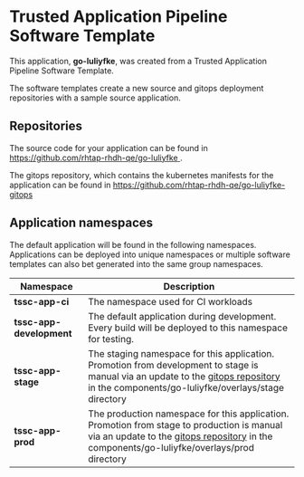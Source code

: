 # Trusted Application Pipeline Software Template

This application, **go-luliyfke**, was created from a Trusted Application Pipeline Software Template.

The software templates create a new source and gitops deployment repositories with a sample source application. 

## Repositories

The source code for your application can be found in [https://github.com/rhtap-rhdh-qe/go-luliyfke ](https://github.com/rhtap-rhdh-qe/go-luliyfke ).
 
The gitops repository, which contains the kubernetes manifests for the application can be found in 
[https://github.com/rhtap-rhdh-qe/go-luliyfke-gitops ](https://github.com/rhtap-rhdh-qe/go-luliyfke-gitops ) 

## Application namespaces 

The default application will be found in the following namespaces. Applications can be deployed into unique namespaces or multiple software templates can also bet generated into the same group namespaces.  

|  Namespace   |  Description   |  
| -------- | -------- |
| **tssc-app-ci** | The namespace used for CI workloads |
| **tssc-app-development** | The default application during development. Every build will be deployed to this namespace for testing. |
| **tssc-app-stage** | The staging namespace for this application. Promotion from development to stage is manual via an update to the [gitops repository](https://github.com/rhtap-rhdh-qe/go-luliyfke-gitops ) in the components/go-luliyfke/overlays/stage directory |
| **tssc-app-prod** | The production namespace for this application. Promotion from stage to production is manual via an update to the [gitops repository](https://github.com/rhtap-rhdh-qe/go-luliyfke-gitops ) in the components/go-luliyfke/overlays/prod directory |
